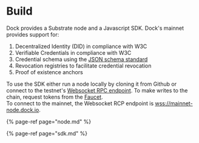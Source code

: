 # Build

Dock provides a Substrate node and a Javascript SDK. Dock's mainnet provides support for:

1. Decentralized Identity \(DID\) in compliance with W3C
2. Verifiable Credentials in compliance with W3C
3. Credential schema using the [JSON schema standard](https://json-schema.org/)
4. Revocation registries to facilitate credential revocation
5. Proof of existence anchors

To use the SDK either run a node locally by cloning it from Github or connect to the testnet's [Websocket RPC endpoint](wss://danforth-1.dock.io/). To make writes to the chain, request tokens from the [Faucet](https://faucet.dock.io/).  
To connect to the mainnet, the Websocket RCP endpoint is [wss://mainnet-node.dock.io](wss://mainnet-node.dock.io).

{% page-ref page="node.md" %}

{% page-ref page="sdk.md" %}

